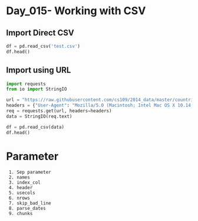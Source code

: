 # Day_015- Working with CSV

## Import Direct CSV

```python
df = pd.read_csv('test.csv')
df.head()
```


## Import using URL
```python
import requests
from io import StringIO

url = "https://raw.githubusercontent.com/cs109/2014_data/master/countries.csv"
headers = {"User-Agent": "Mozilla/5.0 (Macintosh; Intel Mac OS X 10.14; rv:66.0) Gecko/20100101 Firefox/66.0"}
req = requests.get(url, headers=headers)
data = StringIO(req.text)

df = pd.read_csv(data)
df.head()
```

# Parameter

```
 1. Sep parameter
 2. names
 3. index_col
 4. header
 5. usecols
 6. nrows
 7. skip_bad_line
 8. parse_dates
 9. chunks

 ```